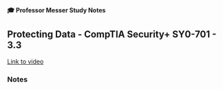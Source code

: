 #### 🎓 Professor Messer Study Notes

##  Protecting Data - CompTIA Security+ SY0-701 - 3.3

[Link to video](https://youtu.be/leX_Qa7wqB4?si=SfhhcjAUsP3ttq5j)

### Notes


